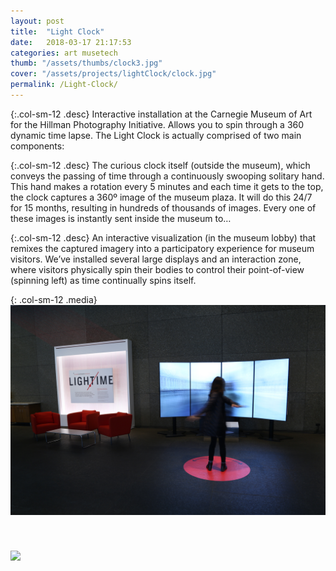 ```yaml
---
layout: post
title:  "Light Clock"
date:   2018-03-17 21:17:53
categories: art musetech
thumb: "/assets/thumbs/clock3.jpg"
cover: "/assets/projects/lightClock/clock.jpg"
permalink: /Light-Clock/
---
```

{:.col-sm-12 .desc}
Interactive installation at the Carnegie Museum of Art for the Hillman Photography Initiative. Allows you to spin through a 360 dynamic time lapse. The Light Clock is actually comprised of two main components:

{:.col-sm-12 .desc}
The curious clock itself (outside the museum), which conveys the passing of time through a continuously swooping solitary hand. This hand makes a rotation every 5 minutes and each time it gets to the top, the clock captures a 360º image of the museum plaza. It will do this 24/7 for 15 months, resulting in hundreds of thousands of images. Every one of these images is instantly sent inside the museum to…

{:.col-sm-12 .desc}
An interactive visualization (in the museum lobby) that remixes the captured imagery into a participatory experience for museum visitors. We’ve installed several large displays and an interaction zone, where visitors physically spin their bodies to control their point-of-view (spinning left) as time continually spins itself.

{: .col-sm-12 .media}
<img style="margin-bottom:40px;" src="/assets/projects/lightClock/inSpace.jpg" />

<img style="margin-bottom:40px;" src="/assets/projects/lightClock/spinGif.gif" />